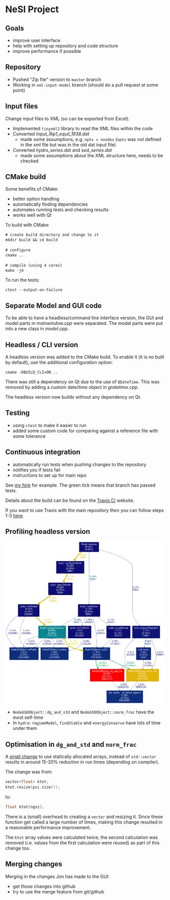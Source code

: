 # NeSI Project

## Goals

* improve user interface
* help with setting up repository and code structure
* improve performance if possible


## Repository

* Pushed "Zip file" version to `master` branch
* Working in `xml-input-model` branch (should do a pull request at some point)


## Input files

Change input files to XML (so can be exported from Excel).

* Implemented `tinyxml2` library to read the XML files within the code
* Converted *Input_Rip1_equil_1938.dat*
  - made some assumptions, e.g. `npts = nnodes` (`npts` was not defined in the
    xml file but was in the old dat input file)
* Converted *hydro_series.dat* and *sed_series.dat*
  - made some assumptions about the XML structure here, needs to be checked


## CMake build

Some benefits of CMake:

* better option handling
* automatically finding dependencies
* automates running tests and checking results
* works well with Qt

To build with CMake:

```
# create build directory and change to it
mkdir build && cd build

# configure
cmake ..

# compile (using 4 cores)
make -j4
```

To run the tests:

```
ctest --output-on-failure
```


## Separate Model and GUI code

To be able to have a headless/command line interface version, the GUI and model
parts in *mainwindow.cpp* were separated. The model parts were put into a new
class in *model.cpp*.


## Headless / CLI version

A headless version was added to the CMake build. To enable it (it is no built by
default), use the additional configuration option:

```
cmake -DBUILD_CLI=ON ..
```

There was still a dependency on Qt due to the use of `QDateTime`. This was removed
by adding a custom date/time object in *gratetime.cpp*.

The headless version now builds without any dependency on Qt.


## Testing

* using `ctest` to make it easier to run
* added some custom code for comparing against a reference file with some tolerance


## Continuous integration

* automatically run tests when pushing changes to the repository
* notifies you if tests fail
* instructions to set up for main repo

See [my fork](https://github.com/chrisdjscott/GRATE/branches) for example. The green tick
means that branch has passed tests.

Details about the build can be found on the [Travis CI](https://travis-ci.com/chrisdjscott/GRATE/builds/94130621)
website.

If you want to use Travis with the main repository then you can follow steps 1-3
[here](https://docs.travis-ci.com/user/tutorial/#to-get-started-with-travis-ci).


## Profiling headless version

![Profiling results](grate-cli-5000steps.png)

* `NodeGSDObject::dg_and_std` and `NodeGSDObject::norm_frac` have the most self-time
* In `hydro`: `regimeModel`, `findStable` and `energyConserve` have lots of time under them


## Optimisation in `dg_and_std` and `norm_frac`

A [small change](https://github.com/chrisdjscott/GRATE/commit/98b342caf8a8089d8b651ab27eabd8226ce0a466)
to use statically allocated arrays, instead of `std::vector` results in around 15-20% reduction
in run times (depending on compiler).

The change was from:

```cpp
vector<float> ktot;
ktot.resize(psi.size());
```

to:

```cpp
float ktot[ngsz];
```

There is a (small) overhead to creating a `vector` and resizing it. Since these function get
called a large number of times, making this change resulted in a reasonable performance improvement.

The `ktot` array values were calculated twice; the second calculation was removed (i.e. values from
the first calculation were reused) as part of this change too.


## Merging changes

Merging in the changes Jon has made to the GUI:

* get those changes into github
* try to use the merge feature from git/github
